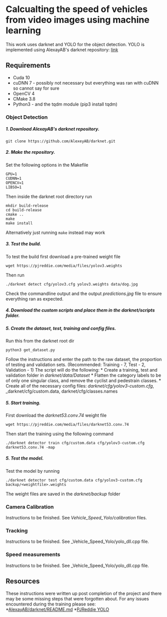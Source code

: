 # Calcualting the speed of vehicles from video images using machine learning

This work uses darknet and YOLO for the object detection.
YOLO is implemented using AlexayAB's darknet repository: [link]()

## Requirements
* Cuda 10
* cuDNN 7 - possibly not necessary but everything was ran with cuDNN so cannot say for sure
* OpenCV 4
* CMake 3.8
* Python3 - and the tqdm module (pip3 install tqdm)

### Object Detection
##### 1. Download AlexayAB's darknet repository.

   ```
   git clone https://github.com/AlexeyAB/darknet.git
   ```

##### 2. Make the repository.

   Set the following options in the Makefile
   ```
   GPU=1
   CUDNN=1
   OPENCV=1
   LIBSO=1
   ```
   Then inside the darknet root directory run
   ```
   mkdir build-release
   cd build-release
   cmake ..
   make
   make install
   ```
   Alternatively just running `make` instead may work

##### 3. Test the build.

   To test the build first download a pre-trained weight file
   ```
   wget https://pjreddie.com/media/files/yolov3.weights
   ```
   Then run
   ```
   ./darknet detect cfg/yolov3.cfg yolov3.weights data/dog.jpg
   ```
   Check the commandline output and the output _predictions.jpg_ file to ensure everything ran as expected.

##### 4. Download the custom scripts and place them in the _darknet/scripts_ folder.

##### 5. Create the dataset, test, training and config files.
   
   Run this from the darknet root dir
   ```
   python3 get_dataset.py
   ```
   Follow the instructions and enter the path to the raw dataset, the proportion of testing and validation sets.
   (Recommended: Training - 7, Test - 2, Validation - 1)
   The script will do the following:
      * Create a training, test and validation folder in _darknet/data/Dataset_
      * Flatten the category labels to be of only one singular class, and remove the cyclist and pedestrain classes.
      * Create all of the necessary config files: _darknet/cfg/yolov3-custom.cfg_, _darknet/cfg/custom.data, darknet/cfg/classes.names
      
##### 5. Start training.
   
   First download the _darknet53.conv.74_ weight file
   ```
   wget https://pjreddie.com/media/files/darknet53.conv.74
   ```
   Then start the training using the following command
   ```
   ./darknet detector train cfg/custom.data cfg/yolov3-custom.cfg darknet53.conv.74 -map
   ```
   
##### 5. Test the model.
   
   Test the model by running
   ```
   ./darknet detector test cfg/custom.data cfg/yolov3-custom.cfg backup/<weightfile>.weights
   ```
   The weight files are saved in the _darknet/backup_ folder
   
### Camera Calibration
   
   Instructions to be finished.
   See _Vehicle_Speed_Yolo/calibration_ files.
   
### Tracking
   
   Instructions to be finished.
   See _Vehicle_Speed_Yolo/yolo_dll.cpp file.

### Speed measurements
   
   Instructions to be finished.
   See _Vehicle_Speed_Yolo/yolo_dll.cpp file.
   
## Resources
   
   These instructions were written up post completion of the project and there may be some missing steps that were forgotten about.
   For any issues encountered during the training please see:
      *[AlexayAB/darknet/README.md](https://github.com/AlexeyAB/darknet/blob/master/README.md)
      *[PJReddie YOLO](https://pjreddie.com/darknet/yolo/)
   
   

  
